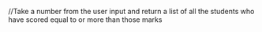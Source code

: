 //Take a number from the user input and return a list of all the students who have scored equal to or more than those marks
